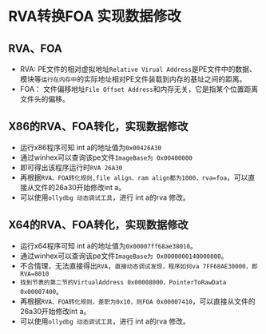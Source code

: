 # RVA转换FOA 实现数据修改
## RVA、FOA
* RVA: PE文件的相对虚拟地址`Relative Virual Address`是PE文件中的数据、模块等`运行在内存中`的实际地址相对PE文件装载到内存的基址之间的距离。
* FOA： 文件偏移地址`File Offset Address`和内存无关，它是指某个位置距离文件头的偏移。

## X86的RVA、FOA转化，实现数据修改
* 运行x86程序可知 int a的地址值为`0x00426A30`
* 通过winhex可以查询该pe文件`ImageBase为 0x00400000`
* 即可得出该程序运行时`RVA 26A30`
* 再根据`RVA、FOA转化规则,file align、ram align都为1000，rva=foa`，可以直接从文件的26a30开始修改int a。
* 可以使用`ollydbg 动态调试工具`，进行 int a的rva 修改。

## X64的RVA、FOA转化，实现数据修改
* 运行x64程序可知 int a的地址值为`0x00007ff68ae38010`。
* 通过winhex可以查询该pe文件`ImageBase为 0x0000000140000000`。
* 不合情理，无法直接得出`RVA`，`直接动态调试发现，程序如何va 7FF68AE30000，即RVA=8010`
* `找到节表的第二节的VirtualAddress 0x00008000，PointerToRawData 0x00007400`。
* 再根据`RVA、FOA转化规则，差职为0x10，则FOA 0x00007410`，可以直接从文件的26a30开始修改int a。
* 可以使用`ollydbg 动态调试工具`，进行 int a的rva 修改。